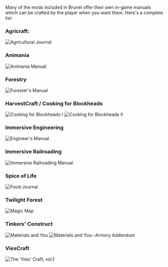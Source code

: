 Many of the mods included in Brunel offer
their own in-game manuals which can be
crafted by the player when you want them.
Here's a complete list:

### Agricraft:
![Agricultural Journal](item:agricraft:journal)

### Animania
![Animania Manual](item:animania:animania_manual)

### Forestry
![Forester's Manual](item:forestry:book_forester)

### HarvestCraft / Cooking for Blockheads
![Cooking for Blockheads I](item:cookingforblockheads:recipe_book@1)
![Cooking for Blockheads II](item:cookingforblockheads:recipe_book@2)

### Immersive Engineering
![Engineer's Manual](item:immersiveengineering:tool@3)

### Immersive Railroading
![Immersive Railroading Manual](item:immersiverailroading:item_manual)

### Spice of Life
![Food Journal](item:spiceoflife:bookfoodjournal)

### Twilight Forest
![Magic Map](item:twilightforest:magic_map_empty)

### Tinkers' Construct
![Materials and You](item:tconstruct:book)
![Materials and You--Armory Addendum](item:conarm:book)

### ViesCraft
![The 'Vies' Craft, vol.1](item:vc:item_guidebook_main)
